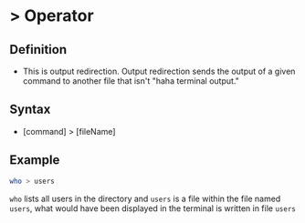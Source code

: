 # > Operator
## Definition
* This is output redirection. Output redirection sends the output of a given command to another file that isn't "haha terminal output."
## Syntax 
* [command] > [fileName]
## Example
```bash
who > users
```
`who` lists all users in the directory and `users` is a file
within the file named `users`, what would have been displayed in the terminal is written in file `users`
